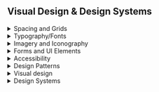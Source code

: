 ## Visual Design & Design Systems

<details>
  <summary>Spacing and Grids</summary>
  
- Grids: Always start with the basics. In this case, base units. The base units are going to define what every other unit is based off of. They make the whole design easier to scale and handoff. The base unit that is the most recommended is 8px because most screen sizes are divisible by 8 and its divisible itself. All other UI elements should be in increments of the base unit.

Grids are made up of **3 elements: columns, gutters, and margins**. Columns are the vertical sections that go from left to right. Typically a **12 column grid** is used, because it can be divided in so many ways it makes it more versatile. Keep in mind, most desktops today are extremely wide. Use max-width to contain your grid so users don't have to turn left to right to view all of your content. Gutters are the white space between the columns. Margins are the outside edges of the columns that separate the grid from the edge of the screen. The gutter and margin size are going to be a multiple of the base unit.

- Layouts: Using multiple types of grids together can help balance and visually enhance your design, but once you get your grids on a page, there are still more choices to make. The responsive part of the grid comes with choosing between fixed, fluid, and adaptive grids. Fixed layouts will stay the same no matter what the screen size. Fluid layouts will stretch and shrink with your content. Adaptive layouts will change to use different grids depending on the screen size it is at. By using breakpoints, you are able to change the design of the page for different screen sizes.

There are far too many screen sizes out there now to worry about specific breakpoint numbers. Using just small (600px), medium (768px), large (1024px), and extra-large (1280px) sizes will be a good starting off point to get an idea of what the layouts should be.
</details>

<details>
  <summary>Typography/Fonts</summary>
Typographic design is a highly specialized area of graphic design focusing on the creation and design of letterforms, typefaces, and type treatments . Some type designers own digital type foundries, which are firms that design, license, publish, and dispense fonts. Other typographers specialize in handmade type and typefaces. Lettering is the drawing of letterforms by hand (as opposed to type generated on a computer). Typographic design includes custom and proprietary font design for digital type foundries, hand lettering,handmade type, and custom typography.

By taking a **base font size of 16px**, you can multiply it by the **golden ratio of 1.618** and get multiples of the size for headings. 
You end up with **10px or 0.618em, 16px or 1em, 26px or 1.6118em, 42px or 2.618em, and 68px or 4.236em**. These fonts follow the golden ratio curve and are eye-catching.

### Color: Before choosing colors, ask yourself what message does the brand want to communicate or what problem is it trying to solve. Colors can really influence the personality of the brand.

Another thing to look at is who the target users are. Knowing the demographic of the users and if there are cultural influences can really help in choosing the right colors. Think about what the colors mean to you as well. The psychology of color is a powerful tool that shapes how we perceive the world.

Colors should be able to be scaled or added to, by having a mini monochromatic palette within each color. You can add depth to your blacks and greys by adding in hints of the brand colors. Sometimes black comes off as too harsh if left untouched.

The most important thing when choosing **colors is to test for accessibility**. Make sure there is enough contrast between backgrounds and foregrounds to ensure it is readable for everyone. 
</details>

<details>
  <summary>Imagery and Iconography</summary>
Images,Icons, and Illustration
</details>

<details>
  <summary>Forms and UI Elements</summary>
  
- **Forms**: Forms are a collection of input fields that allow users to submit data to a server or process within an application. They are commonly used for tasks such as signing up, logging in, filling out contact information, or submitting feedback. A form typically includes:
    - Text Fields: For entering text input.
    - Checkboxes: For selecting multiple options.
    - Radio Buttons: For selecting one option from a set.
    - Dropdowns: For selecting an option from a list.
    - Buttons: For submitting or resetting the form.
     - Labels: Text that describes the purpose of each input field.
    - Error Messages: To indicate if there are issues with the input (e.g., required fields left empty).
- **UI Elements**: UI Elements are the building blocks of a user interface. They are the components that users interact with on a screen. These elements can be simple or complex and include:
    - Buttons: Interactive elements that trigger actions (e.g., "Submit", "Cancel").
    - Text Fields: Areas where users can input text.
    - Icons: Visual symbols representing actions, objects, or ideas.
    - Sliders: UI components that allow users to select a value from a range.
    - Progress Bars: Visual indicators showing the progression of a process.
    - Tabs: Navigational elements that switch between different views or sections.
    - Modals: Pop-up dialogs that require user interaction before returning to the main content.
    - Tooltips: Small informational pop-ups that appear when hovering over an element.
</details>

<details>
  <summary>Accessibility</summary>

  Accessible design enables users with diverse abilities to navigate, understand, and enjoy a UI. As designers, the products that we create should be usable by everyone. If just one person can't use your design, then you have failed them in a sense. This is the process of accessibility, making things accessible to all people.

  - [Accessibility - Material Design](https://m3.material.io/foundations/designing/overview)
  - [WCAG Standard](https://www.w3.org/WAI/standards-guidelines/wcag/)

   > "Accessibility is not a checklist. It should be ingrained in the way we design." - Daniel Schifano

   Assistive technologies
    - Screen readers: A program that reads the content of a web page created for visually impaired users.
    - Braille terminals: A keyboard created for the blind or visually impaired users to navigate a computer and the internet.
    - Screen magnifier: Enlarges a portion of the screen that the user hovers over.
    - Alternate Input Devices & Software: These include voice and push buttons that control the actions on the computer.
</details>

<details>
  <summary>Design Patterns</summary>

  A design pattern is a general solution that can be repeated to commonly occurring problems. The first step is to analyse the problem and then to find ways to eliminate or help resolve any pain points. Look for usability issues with real data from testing and feedback.

  Next, look at how other brands and products have solved this problem. Having multiple examples of how a solution is implemented can give you more insight if this is something that will work for your product.

  Finally, choose the one solution that will work best for your product. This is why lots of designs look the same across varying sites, because these patterns become the standard proven to help users. You don't always need to create innovative ways of doing things, but always seeing the same thing can get boring too. It's a delicate balance of good design with good user experience. 
  
  Design patterns can be put into six categories:
  - Data & input: Products that give feedback and response to data they receive, like a drag and drop UI.
  - Content structure: The structure of the content on a page that streamlines the flow and helps improve the accessibility of the product.
  - Navigation: Ensure the ease of navigation through the product. This includes sidebars, hamburger menus, and navigation bars.
  - Incentivization: Provides the user with positive feedback to get them to keep using your product.
  - Hierarchy: Gives a flow to the product to visually establish important or primary elements.
  - Social Media: Encourages users to share the product with members of their social networks.

  Our minds are wired to always look for patterns in the things we do repeatedly. We are looking for efficiency and easier access to things constantly. Using these standards creates less cognitive strain (brain power) to use a product.
</details>

<details>
  <summary>Visual design</summary>

  Web composition refers to how visual elements are arranged on a web page to create clarity, hierarchy, usability, and aesthetic balance. A strong composition helps users navigate content and engage intuitively with the site.

### Core Principles of Web Composition

**1. Grid System**
- Creates consistent alignment and spacing
- Helps maintain rhythm and structure
- Common systems: 12-column grid, baseline grid

**2. Visual Hierarchy**
- Guides the viewer’s eye from most to least important
- Uses size, color, spacing, and contrast
- Example: Headline > Subheading > Body text > Footer

**3. Whitespace (Negative Space)**
- Gives elements room to breathe
- Enhances clarity and elegance
- Prevents clutter and overload

**4. Balance and Symmetry**
- Symmetrical: Stable, formal, safe (e.g., portfolios)
- Asymmetrical: Dynamic, engaging, modern (e.g., creative studios)

**5. Focal Point**
- Clear visual entry point (e.g., hero image, call to action)
- Often larger or more colorful than surroundings

**6. Consistency**
- Typography, colors, and UI elements repeat consistently
- Supports brand identity and user recognition

### Recommended Visuals for Web Composition
Visual types to use for teaching and layout reference:
- Wireframe layout examples (mobile vs desktop)
- Grid overlays on existing websites
- Visual hierarchy diagrams
- Before/after layout improvements

### ✅ Summary
> “Good composition is invisible. It guides, balances, and brings clarity without calling attention to itself.”

A well-composed web page invites users in, helps them understand what to do, and reflects the brand’s tone — all without visual chaos.

 ![composition](./composition.png  "composition")

</details>

<details>
  <summary>Design Systems</summary>

  - [Google - Material Design](https://m3.material.io/)

  A design system is a single place where all the elements needed to design a product live. It creates a single source of truth for each individual element of the design where anyone on a team can easily see and use it. A common methodology for design systems is atomic design. It is based on the book of the same name by Brad Frost and breaks a design system up into atoms, molecules, organisms, templates, and pages that work together to create an entire system for a product. Each piece builds on the piece before it and adds more to the design. In the Complete Web & Mobile Designer course, Daniel uses a similar methodology based on a foundation, components, and then recipes to build out an entire product.

  - The foundation has colors, typography, icons, and other individual items that may be used in the product.
  - Components are where elements from the foundation are put together to make reusable items such as buttons, inputs, and cards.
  - The recipes section is where all the components come together to make even bigger groupings of what will make up sections of an app or a page.
  - The biggest thing to remember is that design systems are ever evolving.

  Material Design is a design system built and supported by Google designers and developers. Material.io ies in-depth UX guidance and UI component implementations for Android, Flutter, and the Web.The latest version, Material 3, enables personal, adaptive, and expressive experiences – from dynamic color and enhanced accessibility, to foundations for large screen layouts and design tokens.nclud
</details>


